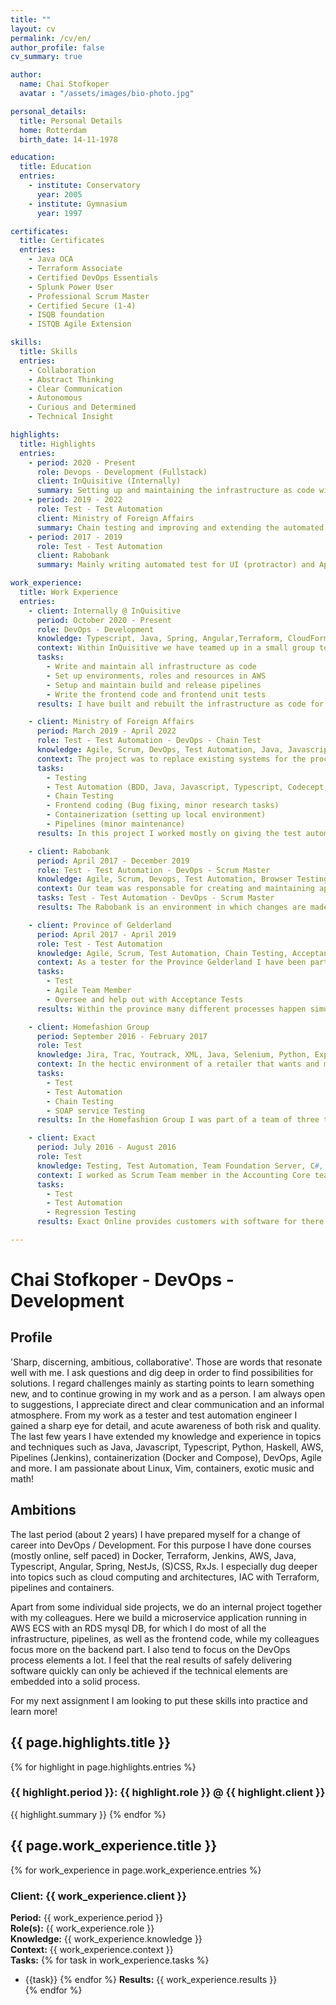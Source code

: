 ```yaml
---
title: ""
layout: cv
permalink: /cv/en/
author_profile: false
cv_summary: true

author:
  name: Chai Stofkoper
  avatar : "/assets/images/bio-photo.jpg"

personal_details:
  title: Personal Details
  home: Rotterdam
  birth_date: 14-11-1978

education:
  title: Education
  entries:
    - institute: Conservatory
      year: 2005
    - institute: Gymnasium
      year: 1997

certificates:
  title: Certificates
  entries:
    - Java OCA
    - Terraform Associate
    - Certified DevOps Essentials
    - Splunk Power User
    - Professional Scrum Master
    - Certified Secure (1-4)
    - ISQB foundation
    - ISTQB Agile Extension

skills:
  title: Skills
  entries:
    - Collaboration
    - Abstract Thinking
    - Clear Communication
    - Autonomous
    - Curious and Determined
    - Technical Insight

highlights:
  title: Highlights
  entries:
    - period: 2020 - Present
      role: Devops - Development (Fullstack)
      client: InQuisitive (Internally)
      summary: Setting up and maintaining the infrastructure as code with Terraform in AWS, for the app as well as Jenkins. Building and maintaining build and deploy pipelines in with Jenkins (JcasC, JobDSL). Writing the Angular frontend.
    - period: 2019 - 2022
      role: Test - Test Automation
      client: Ministry of Foreign Affairs
      summary: Chain testing and improving and extending the automated test suites for UI and Apis. Bits and pieces of frontend work, containerization and pipelines.
    - period: 2017 - 2019
      role: Test - Test Automation
      client: Rabobank
      summary: Mainly writing automated test for UI (protractor) and Apis (java). Besides this joining in the effort of migration towards cloud (PCF), seting up and maintaining the dashboards and alerts in Splunk for our team. For about a year I was the scrum master in our team.

work_experience:
  title: Work Experience
  entries:
    - client: Internally @ InQuisitive
      period: October 2020 - Present
      role: DevOps - Development
      knowledge: Typescript, Java, Spring, Angular,Terraform, CloudFormation, Jenkins, Docker, Git, Agile Scrum.
      context: Within InQuisitive we have teamed up in a small group to transition from testers to developers / DevOps Engineers. For this purpose we have been given time and support to do courses and and internal project. We are building a flashcards application named "Mosar". The main goal is to use as many relevant techniques as possible in to gain real world experience and solidify our learnings.
      tasks:
        - Write and maintain all infrastructure as code
        - Set up environments, roles and resources in AWS
        - Setup and maintain build and release pipelines
        - Write the frontend code and frontend unit tests
      results: I have built and rebuilt the infrastructure as code for our project. First using AWS CloudFormation, and later migrating it to Terraform. This entails both the modules and the projects / workspaces (they map to workspaces in Terraform Cloud) that use these modules. All resources such as VPCs, ECS Clusters, EC2 servers, secrets, ECR repositories, roles and policies for both Jenkins and Mosar are maintained here.<BR>Another thing I have built is all the pipelines in Jenkins. Using JCasc and JobDSL with the purpose of haveing everything as-code, I set up build pipelines that get triggered on opening PRs which build the artifacts, run tests and publish images made with Kaniko to AWS ECR. The deploy pipeline, triggered on merging a PR then retrieves this image, and runs Terraform code to run a task withing the existing  ECS cluster.<br>Besides this work I also wrote the frontend code in Typescript using the Angular framework. This includes all html, scss, animations and tests.

    - client: Ministry of Foreign Affairs
      period: March 2019 - April 2022
      role: Test - Test Automation - DevOps - Chain Test
      knowledge: Agile, Scrum, DevOps, Test Automation, Java, Javascript, Typescript, Property Based Testing, Backend Testing, Frontend / Angular, Azure, Complex Chain, Codecept, Cypress
      context: The project was to replace existing systems for the processing of visa applications. This encompasses the whole flow from a user filling in the initial forms, the payment and upload portals setup throughout the world, to the processing in The Hague by it's different officers. Also noteworthy are the many (automated) integrations with external parties among which the police, the european visa system (EUVIS) and the immigration service (IND). An approved application would result in a sticker printed on a value document, on the locations at the Ministry's posts, and all registration of those documents.
      tasks:
        - Testing
        - Test Automation (BDD, Java, Javascript, Typescript, Codecept, Cucumber, Cypress)
        - Chain Testing
        - Frontend coding (Bug fixing, minor research tasks)
        - Containerization (setting up local environment)
        - Pipelines (minor maintenance)
      results: In this project I worked mostly on giving the test automation a new impulse. I did this by proposing and executing improvements in the frontend end-to-end tests (using Codecept, and later Cypress), as well as setting up initial test strategy for api tests in Java for the backend. The latter was consequently adopted by the backend developers who wrote the most test for it after that. Together with my colleagues (testers and frontend Engineers) we collaborated on maintaining and extending the end-to-end suite. <br>Another task, at the beginning was to coordinate efforts for the chain testing together with external parties such as the Police and the Ministry of Justice. This was later continued by another colleague. After gaining knowledge of the system and it's complexities I also actively participated in sessions for business analyses and supporting the Product Owners. And where I could I would help out doing some DevOps tasks such as setting up the Docker Compose for local development, or implementing ways to interact with Azure to remove hardcoded test credentials etc.

    - client: Rabobank
      period: April 2017 - December 2019
      role: Test - Test Automation - DevOps - Scrum Master
      knowledge: Agile, Scrum, Devops, Test Automation, Browser Testing, Splunk, Java, Javascript, Backend Testing
      context: Our team was responsable for creating and maintaining applications that serve the marketing teams by enabling them to fully personalize the messages to Rabobanks customers.
      tasks: Test - Test Automation - DevOps - Scrum Master
      results: The Rabobank is an environment in which changes are made rapidly, both in the way of working and in the complex technical landscape. Our team had the responsibility for maintaining a few legacy systems for which I wrote automated regression suite. The framework I wrote for that was then also adopted by other colleagues in our team and in outside teams. Besides this we worked on new software that was deployed to PCF on Azure as per the new architecture standards. It was my task in the team to setup all the dashboards and alerting for our services using Splunk. Critical thinking and assertive communication was important to prevent errors from happening before even starting the build. And for about one year I also had the role of Scrum Master in the team.

    - client: Province of Gelderland
      period: April 2017 - April 2019
      role: Test - Test Automation
      knowledge: Agile, Scrum, Test Automation, Chain Testing, Acceptance Testing, Migrations (Open Text and Sharepoint), Java, Selenium, Python
      context: As a tester for the Province Gelderland I have been part of many different projects; Migrating Open Text (Enterprise information management) and Sharepoint(2010 to 2013), as well as development of a new application for the subsidy applications.
      tasks:
        - Test
        - Agile Team Member
        - Oversee and help out with Acceptance Tests
      results: Within the province many different processes happen simultaneously. Professionalizing the testing in itself, maintaining legacy systems, development of new systems and transitioning into a directive organisation where all IT is outsourced. This calls for strict quality control. The challenge was to be part of many different projects, testing different systems and at the same time gain in depth knowledge of these systems, especially the legacy systems where information and documentation was sparse. I was part of both the testing efforts and of the general effort to improve the quality of the test process where we looked at roles and responsibilities, management of environments, planning, documentation and opportunities for test automation. Another important part of my work was to get the officers of the province together with the build teams and work towards a shared understanding.

    - client: Homefashion Group
      period: September 2016 - February 2017
      role: Test
      knowledge: Jira, Trac, Youtrack, XML, Java, Selenium, Python, Exploratory Testing
      context: In the hectic environment of a retailer that wants and must modernize it's systems we maintained legacy systems and build new systems (web shop)
      tasks:
        - Test
        - Test Automation
        - Chain Testing
        - SOAP service Testing
      results: In the Homefashion Group I was part of a team of three testers. Together we were responsible for testing the web shop that was being rebuild, as well as new web shops that were being added. Apart from this it was my personal responsibility to test the legacy ERP systems (Progress). This was especially challenging because the system was constantly being worked on to support ever changing product lines, delivery channels and transport ways. I twas not easy to come to understand the system since it was complex, there was no documentation and full of temporary fixes and technical debt. For the web shops I built a small test framework in Java and Selenium which we used to write our tests together with one of my colleagues.

    - client: Exact
      period: July 2016 - August 2016
      role: Test
      knowledge: Testing, Test Automation, Team Foundation Server, C#, Selenium
      context: I worked as Scrum Team member in the Accounting Core team of Exact Online
      tasks:
        - Test
        - Test Automation
        - Regression Testing
      results: Exact Online provides customers with software for there accounting. Withing this project I was part of the Accounting Core team which was responsible for some of the core functionalities. It requires a detailed scrutiny and critical insights to deliver the required quality up to standards. I contributed in the form of Exploratory Testing as well as writing automated regression tests within the custom framework, as well as in C# with selenium. Exact Online was at that moment moving towards using the latter for all the tests. Apart from this I was an active part in improving the Scrum process for instance by making User stories and Acceptance criteria more explicit.

---
```


# Chai Stofkoper - DevOps - Development

## Profile

'Sharp, discerning, ambitious, collaborative'. Those are words that resonate well with me. I ask questions and dig deep in order to find possibilities for solutions. I regard challenges mainly as starting points to learn something new, and to continue growing in my work and as a person. I am always open to suggestions, I appreciate direct and clear communication and  an informal atmosphere. From my work as a tester and test automation engineer I gained a sharp eye for detail, and acute awareness of both risk and quality. The last few years I have extended my knowledge and experience in topics and techniques such as Java, Javascript, Typescript, Python, Haskell, AWS, Pipelines (Jenkins), containerization (Docker and Compose), DevOps, Agile and more. I am passionate about Linux, Vim, containers, exotic music and math!

## Ambitions

The last period (about 2 years) I have prepared myself for a change of career into DevOps / Development. For this purpose I have done courses (mostly online, self paced) in Docker, Terraform, Jenkins, AWS, Java, Typescript, Angular, Spring, NestJs, (S)CSS, RxJs. I especially dug deeper into topics such as cloud computing and architectures, IAC with Terraform, pipelines and containers.

Apart from some individual side projects, we do an internal project together with my colleagues. Here we build a microservice application running in AWS ECS with an RDS mysql DB, for which I do most of all the infrastructure, pipelines, as well as the frontend code, while my colleagues focus more on the backend part. I also tend to focus on the DevOps process elements a lot. I feel that the real results of safely delivering software quickly can only be achieved if the technical elements are embedded into a solid process.

For my next assignment I am looking to put these skills into practice and learn more!

## {{ page.highlights.title }}
{% for highlight in page.highlights.entries %}
### {{ highlight.period }}: {{ highlight.role }} @ {{ highlight.client }}
{{ highlight.summary }}
{% endfor %}
## {{ page.work_experience.title }}
{% for work_experience in page.work_experience.entries %}
### Client: {{ work_experience.client }}

**Period:** {{ work_experience.period }} <br>
**Role(s):** {{ work_experience.role }} <br>
**Knowledge:** {{ work_experience.knowledge }} <br>
**Context:** {{ work_experience.context }} <br>
**Tasks:** {% for task in work_experience.tasks %}
 - {{task}}
     {% endfor %}
**Results:** {{ work_experience.results }} <br>
{% endfor %}
